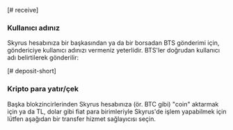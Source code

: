 [# receive]
### Kullanıcı adınız
Skyrus hesabınıza bir başkasından ya da bir borsadan BTS gönderimi için, göndericiye kullanıcı adınızı vermeniz yeterlidir. BTS'ler doğrudan kullanıcı adı belirtilerek gönderilir:

[# deposit-short]
### Kripto para yatır/çek
Başka blokzincirlerinden Skyrus hesabınıza (ör. BTC gibi) "coin" aktarmak için ya da TL, dolar gibi fiat para birimleriyle Skyrus'de işlem yapabilmek için lütfen aşağıdan bir transfer hizmet sağlayıcısı seçin.
